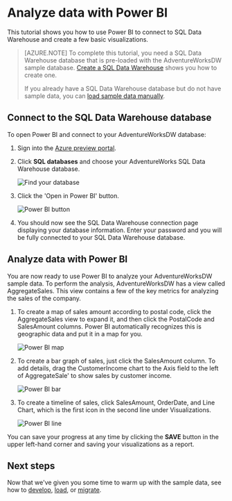 <properties
    pageTitle="Analyze SQL Data Warehouse data with Power BI | Microsoft Azure"
    description="Analyze SQL Data Warehouse data with Power BI"
    services="sql-data-warehouse"
    documentationCenter="NA"
    authors="lodipalm"
    manager="barbkess"
    editor=""/>

<tags
    ms.service="sql-data-warehouse"
    ms.devlang="NA"
    ms.topic="get-started-article"
    ms.tgt_pltfrm="NA"
    ms.workload="data-services"
    ms.date="10/20/2015"
    ms.author="lodipalm"/>

# Analyze data with Power BI
This tutorial shows you how to use Power BI to connect to SQL Data Warehouse and create a few basic visualizations.

> [AZURE.NOTE] To complete this tutorial, you need a SQL Data Warehouse database that is pre-loaded with the AdventureWorksDW sample database. [Create a SQL Data Warehouse](sql-data-warehouse-get-started-provision.md) shows you how to create one. 
> 
> If you already have a SQL Data Warehouse database but do not have sample data, you can [load sample data manually][].


## Connect to the SQL Data Warehouse database

To open Power BI and connect to your AdventureWorksDW database:

1. Sign into the [Azure preview portal][].
2. Click **SQL databases** and choose your AdventureWorks SQL Data Warehouse database. 

    ![Find your database][1]

3. Click the 'Open in Power BI' button.

    ![Power BI button][2]

4. You should now see the SQL Data Warehouse connection page displaying your database information. Enter your password and you will be fully connected to your SQL Data Warehouse database. 


## Analyze data with Power BI

You are now ready to use Power BI to analyze your AdventureWorksDW sample data. To perform the analysis, AdventureWorksDW has a view called AggregateSales. This view contains a few of the key metrics for analyzing the sales of the company. 

1. To create a map of sales amount according to postal code, click the AggregateSales view to expand it, and then click the PostalCode and SalesAmount columns. Power BI automatically recognizes this is geographic data and put it in a map for you.

    ![Power BI map][3]

2. To create a bar graph of sales, just click the SalesAmount column. To add details, drag the CustomerIncome chart to the Axis field to the left of AggregateSale' to show sales by customer income.

    ![Power BI bar][4]

3. To create a timeline of sales, click SalesAmount, OrderDate, and Line Chart, which is the first icon in the second line under Visualizations.

    ![Power BI line][5]

You can save your progress at any time by clicking the **SAVE** button in the upper left-hand corner and saving your visualizations as a report.

## Next steps
Now that we've given you some time to warm up with the sample data, see how to [develop][], [load][], or [migrate][].

<!--Image references-->
[1]:./media/sql-data-warehouse-get-started-analyze-data-with-power-bi/pbi-find-database.png
[2]:./media/sql-data-warehouse-get-started-analyze-data-with-power-bi/pbi-button.png
[3]:./media/sql-data-warehouse-get-started-analyze-data-with-power-bi/pbi-map.png
[4]:./media/sql-data-warehouse-get-started-analyze-data-with-power-bi/pbi-bar.png
[5]:./media/sql-data-warehouse-get-started-analyze-data-with-power-bi/pbi-line.png

<!--Article references-->
[migrate]: sql-data-warehouse-overview-migrate.md
[develop]: sql-data-warehouse-overview-develop.md
[load]: sql-data-warehouse-overview-load.md
[load sample data manually]: sql-data-warehouse-get-started-manually-load-samples.md
[Azure preview portal]: https://portal.azure.com/
[Power BI]: http://www.powerbi.com/
[connecting to SQL Data Warehouse]: sql-data-warehouse-integrate-power-bi.md
[Create a SQL Data Warehouse]: sql-data-warehouse-get-started-provision.md
